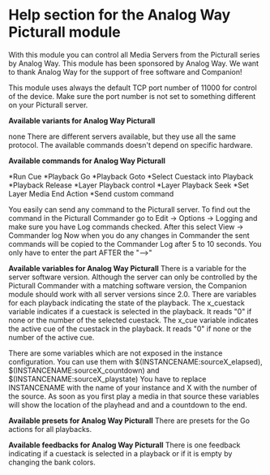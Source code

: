 # Help section for the Analog Way Picturall module

With this module you can control all Media Servers from the Picturall series by Analog Way.
This module has been sponsored by Analog Way. We want to thank Analog Way for the support of free software and Companion!

This module uses always the default TCP port number of 11000 for control of the device. Make sure the port number is not set to something different on your Picturall server.

**Available variants for Analog Way Picturall**

none
There are different servers available, but they use all the same protocol. The available commands doesn't depend on specific hardware.

**Available commands for Analog Way Picturall**

*Run Cue
*Playback Go
*Playback Goto
*Select Cuestack into Playback
*Playback Release
*Layer Playback control
*Layer Playback Seek
*Set Layer Media End Action
*Send custom command

You easily can send any command to the Picturall server. To find out the command in the Picturall Commander go to  Edit -> Options -> Logging and make sure you have Log commands checked.
After this select View -> Commander log
Now when you do any changes in Commander the sent commands will be copied to the Commander Log after 5 to 10 seconds.
You only have to enter the part AFTER the "-->"

**Available variables for Analog Way Picturall**
There is a variable for the server software version. Although the server can only be controlled by the Picturall Commander with a matching software version, the Companion module should work with all server versions since 2.0.
There are variables for each playback indicating the state of the playback. The x_cuestack variable indicates if a cuestack is selected in the playback. It reads "0" if none or the number of the selected cuestack. The x_cue variable indicates the active cue of the cuestack in the playback. It reads "0" if none or the number of the active cue.

There are some variables which are not exposed in the instance configuration. You can use them with $(INSTANCENAME:sourceX_elapsed), $(INSTANCENAME:sourceX_countdown) and $(INSTANCENAME:sourceX_playstate)
You have to replace INSTANCENAME with the name of your instance and X with the number of the source. As soon as you first play a media in that source these variables will show the location of the playhead and and a countdown to the end.

**Available presets for Analog Way Picturall**
There are presets for the Go actions for all playbacks.

**Available feedbacks for Analog Way Picturall**
There is one feedback indicating if a cuestack is selected in a playback or if it is empty by changing the bank colors.